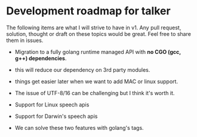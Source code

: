 # Development roadmap for talker

The following items are what I will strive to have in v1.
Any pull request, solution, thought or draft on these topics would be great. Feel free to share them in issues.

* Migration to a fully golang runtime managed API with **no CGO (gcc, g++) dependencies**.
 * this will reduce our dependency on 3rd party modules.
 * things get easier later when we want to add MAC or linux support.
 * The issue of UTF-8/16 can be challenging but I think it's worth it.

* Support for Linux speech apis
* Support for Darwin's speech apis
 * We can solve these two features with golang's tags.



